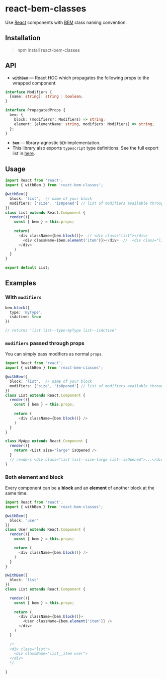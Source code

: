 # react-bem-classes

Use [React](https://facebook.github.io/react/) components with [BEM](https://en.bem.info/method/naming-convention/) class naming convention.

## Installation
> npm install react-bem-classes

## API
- **`withBem`** — React HOC which propagates the following props to the wrapped component:
```ts
interface Modifiers {
  [name: string]: string | boolean;
}

interface PropagatedProps {
  bem: {
    block: (modifiers?: Modifiers) => string;
    element: (elementName: string, modifiers: Modifiers) => string;
  };
}
```
- **`bem`** — library-agnostic `BEM` implementation.
- This library also exports `typescript` type definitions. See the full export list in [here](./src/index.ts).


## Usage
```ts
import React from 'react';
import { withBem } from 'react-bem-classes';

@withBem({
  block: 'list',  // name of your block
  modifiers: ['size', 'isOpened'] // list of modifiers available through props
})
class List extends React.Component {
  render(){
    const { bem } = this.props;
  
    return(
      <div className={bem.block()}>  // <div class="list"></div>
        <div className={bem.element('item')}></div>  //  <div class="list__item"></div>
      </div>
    )
  }
}

export default List;
```

## Examples

### With `modifiers`
```ts
bem.block({
  type: 'myType',
  isActive: true 
})

// returns 'list list--type-myType list--isActive'
```

### `modifiers` passed through props
You can simply pass modifiers as normal `props`.
```ts
import React from 'react';
import { withBem } from 'react-bem-classes';

@withBem({
  block: 'list',  // name of your block
  modifiers: ['size', 'isOpened'] // list of modifiers available through props
})
class List extends React.Component {
  render(){
    const { bem } = this.props;
    
    return (
      <div className={bem.block()} />
    )
  }
}

class MyApp extends React.Component {
  render(){
    return <List size="large" isOpened /> 
  }
  // renders <div class="list list--size-large list--isOpened">...</div>
}
```

### Both element and block

Every component can be a **block** and an **element** of another block at the same time.

```ts
import React from 'react';
import { withBem } from 'react-bem-classes';

@withBem({
  block: 'user'
})
class User extends React.Component {
  render(){
    const { bem } = this.props;

    return (
      <div className={bem.block()} />
    )
  }
}

@withBem({
  block: 'list'
})
class List extends React.Component {

  render(){
    const { bem } = this.props;
    
    return (
      <div className={bem.block()}>
        <User className={bem.element('item')} />
      </div>
    )
  }
  
  /*  
  <div class="list">
    <div className="list__item user">
  </div> 
  */ 
  
}
```
